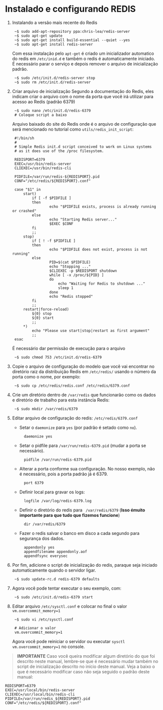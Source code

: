 Instalado e configurando REDIS
====

1. Instalando a versão mais recente do Redis

		~$ sudo add-apt-repository ppa:chris-lea/redis-server
		~$ sudo apt-get update
		~$ sudo apt-get install build-essential --quiet --yes
		~$ sudo apt-get install redis-server
	Com essa instalação pelo `apt-get` é criado um inicializador automatico do redis em `/etc/inid.d` e também o redis é automaticamente iniciado. É necessário parar o serviço e depois remover o arquivo de inicialização padrão.
		
		~$ sudo /etc/init.d/redis-server stop
		~$ sudo rm /etc/init.d/redis-server
2. Criar arquivo de inicialização
Segundo a documentação do Redis, eles indicam criar o arquivo com o nome da porta que você irá utilizar para acesso ao Redis (padrão 6379)

		~$ sudo nano /etc/init.d/redis-6379
		# Coloque script a baixo
	Arquivo baixado do site do Redis onde é o arquivo de configuração que será mencionado no tutorial como `utils/redis_init_script`:

		#!/bin/sh
		#
		# Simple Redis init.d script conceived to work on Linux systems
		# as it does use of the /proc filesystem.
		
		REDISPORT=6379
		EXEC=/usr/bin/redis-server
		CLIEXEC=/usr/bin/redis-cli
		
		PIDFILE=/var/run/redis-${REDISPORT}.pid
		CONF="/etc/redis/${REDISPORT}.conf"
		
		case "$1" in
		    start)
		        if [ -f $PIDFILE ]
		        then
		                echo "$PIDFILE exists, process is already running or crashed"
		        else
		                echo "Starting Redis server..."
		                $EXEC $CONF
		        fi
		        ;;
		    stop)
		        if [ ! -f $PIDFILE ]
		        then
		                echo "$PIDFILE does not exist, process is not running"
		        else
		                PID=$(cat $PIDFILE)
		                echo "Stopping ..."
		                $CLIEXEC -p $REDISPORT shutdown
		                while [ -x /proc/${PID} ]
		                do
		                    echo "Waiting for Redis to shutdown ..."
		                    sleep 1
		                done
		                echo "Redis stopped"
		        fi
		        ;;
		    restart|force-reload)
		        ${0} stop
		        ${0} start
		        ;;
		    *)
		        echo "Please use start|stop|restart as first argument"
		        ;;
		esac
	É necessário dar permissão de execução para o arquivo
		
		~$ sudo chmod 753 /etc/init.d/redis-6379
3. Copie o arquivo de configuração do modelo que você vai encontrar no diretório raiz da distribuição Redis em  `/etc/redis/` usando o número da porta como o nome, por exemplo:

		~$ sudo cp /etc/redis/redis.conf /etc/redis/6379.conf
4. Crie um diretório dentro de `/var/redis` que funcionarão como os dados e diretório de trabalho para esta instância Redis:

		~$ sudo mkdir /var/redis/6379
5. Editar arquivo de configuração do redis: `/etc/redis/6379.conf`
	- Setar o `daemonize`  para  `yes` (por padrão é setado como `no`).

			daemonize yes
	- Setar o pidfile para `/var/run/redis-6379.pid` (mudar a porta se necessário).
		
			pidfile /var/run/redis-6379.pid
	- Alterar a porta conforme sua configuração. No nosso exemplo, não é necessário, pois a porta padrão já é 6379.
		
			port 6379

	- Definir local para gravar os logs:
		
			logfile /var/log/redis-6379.log
	- Definir o diretório do redis para ` /var/redis/6379` (**Isso émuito importante para que tudo que fizemos funcione**)
			
			dir /var/redis/6379
	- Fazer o redis salvar o banco em disco a cada segundo para segurança dos dados.
			
			appendonly yes
			appendfilename appendonly.aof
			appendfsync everysec
6. Por fim, adicione o script de inicialização do redis, paraque seja iniciado automaticamente quando o servidor ligar.
			
		~$ sudo update-rc.d redis-6379 defaults
7. Agora você pode tentar executar o seu exemplo, com:
		
		~$ sudo /etc/init.d/redis-6379 start
8. Editar arquivo `/etc/sysctl.conf` e colocar no final o valor `vm.overcommit_memory=1`
		
		~$ sudo vi /etc/sysctl.conf
		
		# Adicionar o valor
		vm.overcommit_memory=1
	Agora você pode reiniciar o servidor ou executar `sysctl vm.overcommit_memory=1`  no console.

> **IMPORTANTE**
> Caso você queira modificar algum diretório do que foi descrito neste manual, lembre-se que é necessário mudar também no script de inicialização descrito no início deste manual. Veja a baixo o que é necessário modificar caso não seja seguido o padrão deste manual:

    REDISPORT=6379
    EXEC=/usr/local/bin/redis-server
    CLIEXEC=/usr/local/bin/redis-cli
    PIDFILE=/var/run/redis_${REDISPORT}.pid
    CONF="/etc/redis/${REDISPORT}.conf"
	
